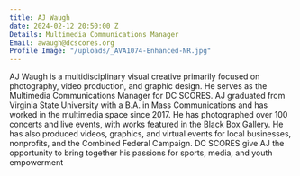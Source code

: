 ```yaml
---
title: AJ Waugh
date: 2024-02-12 20:50:00 Z
Details: Multimedia Communications Manager
Email: awaugh@dcscores.org
Profile Image: "/uploads/_AVA1074-Enhanced-NR.jpg"
---
```


AJ Waugh is a multidisciplinary visual creative primarily focused on photography, video production, and graphic design. He serves as the Multimedia Communications Manager for DC SCORES. AJ graduated from Virginia State University with a B.A. in Mass Communications and has worked in the multimedia space since 2017. He has photographed over 100 concerts and live events, with works featured in the Black Box Gallery. He has also produced videos, graphics, and virtual events for local businesses, nonprofits, and the Combined Federal Campaign. DC SCORES give AJ the opportunity to bring together his passions for sports, media, and youth empowerment